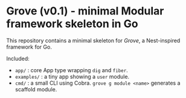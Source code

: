 # Grove (v0.1) - minimal Modular framework skeleton in Go

This repository contains a minimal skeleton for *Grove*, a Nest-inspired framework for Go.

Included:
- `app/` : core App type wrapping `dig` and `fiber`.
- `examples/` : a tiny app showing a `user` module.
- `cmd/` : a small CLI using Cobra. `grove g module <name>` generates a scaffold module.
